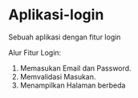 # Aplikasi-login
Sebuah aplikasi dengan fitur login

Alur Fitur Login:
1. Memasukan Email dan Password.
2. Memvalidasi Masukan.
3. Menampilkan Halaman berbeda
